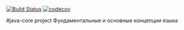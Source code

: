 [![Build Status](https://travis-ci.org/shynybayev/java-core.svg?branch=master)](https://travis-ci.org/shynybayev/java-core)
[![codecov](https://codecov.io/gh/shynybayev/java-core/branch/master/graph/badge.svg)](https://codecov.io/gh/shynybayev/java-core)

#java-core project
Фундаментальные и основные концепции языка